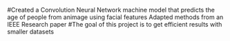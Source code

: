 #Created a Convolution Neural Network machine model that predicts the age of people from animage
using facial features Adapted methods from an IEEE Research paper
#The goal of this project is to get efficient results with smaller datasets
